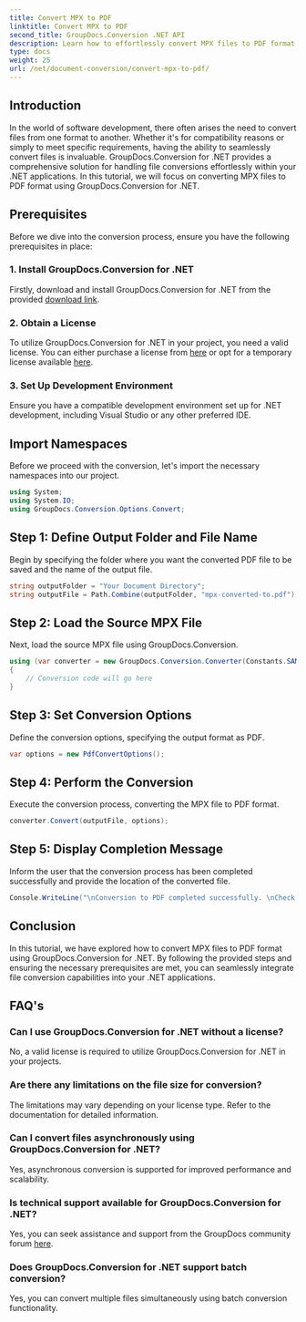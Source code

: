 ```yaml
---
title: Convert MPX to PDF
linktitle: Convert MPX to PDF
second_title: GroupDocs.Conversion .NET API
description: Learn how to effortlessly convert MPX files to PDF format using GroupDocs.Conversion for .NET. Follow our step-by-step guide.
type: docs
weight: 25
url: /net/document-conversion/convert-mpx-to-pdf/
---
```

## Introduction
In the world of software development, there often arises the need to convert files from one format to another. Whether it's for compatibility reasons or simply to meet specific requirements, having the ability to seamlessly convert files is invaluable. GroupDocs.Conversion for .NET provides a comprehensive solution for handling file conversions effortlessly within your .NET applications. In this tutorial, we will focus on converting MPX files to PDF format using GroupDocs.Conversion for .NET.
## Prerequisites
Before we dive into the conversion process, ensure you have the following prerequisites in place:
### 1. Install GroupDocs.Conversion for .NET
Firstly, download and install GroupDocs.Conversion for .NET from the provided [download link](https://releases.groupdocs.com/conversion/net/).
### 2. Obtain a License
To utilize GroupDocs.Conversion for .NET in your project, you need a valid license. You can either purchase a license from [here](https://purchase.groupdocs.com/buy) or opt for a temporary license available [here](https://purchase.groupdocs.com/temporary-license/).
### 3. Set Up Development Environment
Ensure you have a compatible development environment set up for .NET development, including Visual Studio or any other preferred IDE.

## Import Namespaces
Before we proceed with the conversion, let's import the necessary namespaces into our project.
```csharp
using System;
using System.IO;
using GroupDocs.Conversion.Options.Convert;
```
## Step 1: Define Output Folder and File Name
Begin by specifying the folder where you want the converted PDF file to be saved and the name of the output file.
```csharp
string outputFolder = "Your Document Directory";
string outputFile = Path.Combine(outputFolder, "mpx-converted-to.pdf");
```
## Step 2: Load the Source MPX File
Next, load the source MPX file using GroupDocs.Conversion.
```csharp
using (var converter = new GroupDocs.Conversion.Converter(Constants.SAMPLE_MPX))
{
    // Conversion code will go here
}
```
## Step 3: Set Conversion Options
Define the conversion options, specifying the output format as PDF.
```csharp
var options = new PdfConvertOptions();
```
## Step 4: Perform the Conversion
Execute the conversion process, converting the MPX file to PDF format.
```csharp
converter.Convert(outputFile, options);
```
## Step 5: Display Completion Message
Inform the user that the conversion process has been completed successfully and provide the location of the converted file.
```csharp
Console.WriteLine("\nConversion to PDF completed successfully. \nCheck output in {0}", outputFolder);
```

## Conclusion
In this tutorial, we have explored how to convert MPX files to PDF format using GroupDocs.Conversion for .NET. By following the provided steps and ensuring the necessary prerequisites are met, you can seamlessly integrate file conversion capabilities into your .NET applications.
## FAQ's
### Can I use GroupDocs.Conversion for .NET without a license?
No, a valid license is required to utilize GroupDocs.Conversion for .NET in your projects.
### Are there any limitations on the file size for conversion?
The limitations may vary depending on your license type. Refer to the documentation for detailed information.
### Can I convert files asynchronously using GroupDocs.Conversion for .NET?
Yes, asynchronous conversion is supported for improved performance and scalability.
### Is technical support available for GroupDocs.Conversion for .NET?
Yes, you can seek assistance and support from the GroupDocs community forum [here](https://forum.groupdocs.com/c/conversion/11).
### Does GroupDocs.Conversion for .NET support batch conversion?
Yes, you can convert multiple files simultaneously using batch conversion functionality.
